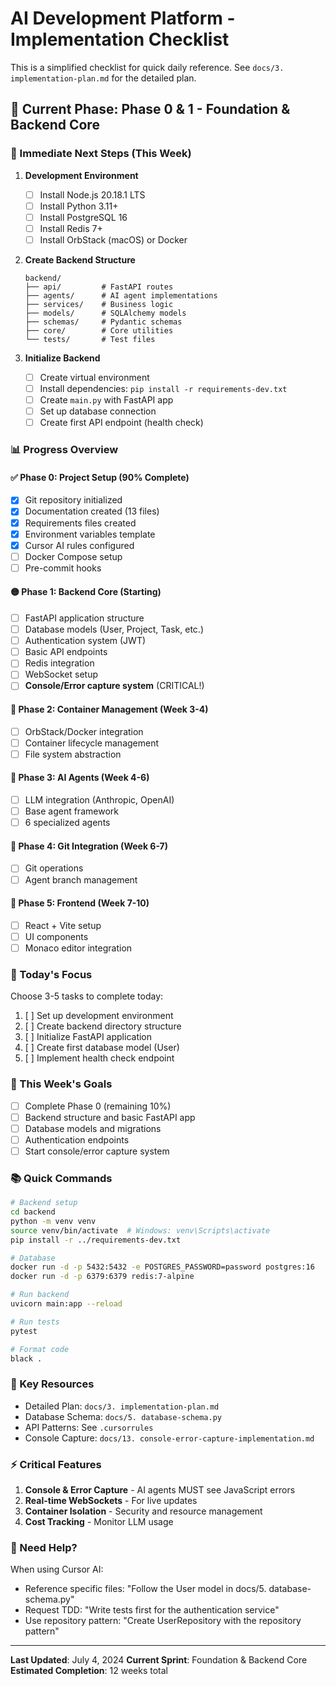# AI Development Platform - Implementation Checklist

This is a simplified checklist for quick daily reference. See `docs/3. implementation-plan.md` for the detailed plan.

## 🚀 Current Phase: Phase 0 & 1 - Foundation & Backend Core

### 🔴 Immediate Next Steps (This Week)

1. **Development Environment**
   - [ ] Install Node.js 20.18.1 LTS
   - [ ] Install Python 3.11+
   - [ ] Install PostgreSQL 16
   - [ ] Install Redis 7+
   - [ ] Install OrbStack (macOS) or Docker

2. **Create Backend Structure**
   ```
   backend/
   ├── api/         # FastAPI routes
   ├── agents/      # AI agent implementations
   ├── services/    # Business logic
   ├── models/      # SQLAlchemy models
   ├── schemas/     # Pydantic schemas
   ├── core/        # Core utilities
   └── tests/       # Test files
   ```

3. **Initialize Backend**
   - [ ] Create virtual environment
   - [ ] Install dependencies: `pip install -r requirements-dev.txt`
   - [ ] Create `main.py` with FastAPI app
   - [ ] Set up database connection
   - [ ] Create first API endpoint (health check)

### 📊 Progress Overview

#### ✅ Phase 0: Project Setup (90% Complete)
- [x] Git repository initialized
- [x] Documentation created (13 files)
- [x] Requirements files created
- [x] Environment variables template
- [x] Cursor AI rules configured
- [ ] Docker Compose setup
- [ ] Pre-commit hooks

#### 🟡 Phase 1: Backend Core (Starting)
- [ ] FastAPI application structure
- [ ] Database models (User, Project, Task, etc.)
- [ ] Authentication system (JWT)
- [ ] Basic API endpoints
- [ ] Redis integration
- [ ] WebSocket setup
- [ ] **Console/Error capture system** (CRITICAL!)

#### 🔵 Phase 2: Container Management (Week 3-4)
- [ ] OrbStack/Docker integration
- [ ] Container lifecycle management
- [ ] File system abstraction

#### 🔵 Phase 3: AI Agents (Week 4-6)
- [ ] LLM integration (Anthropic, OpenAI)
- [ ] Base agent framework
- [ ] 6 specialized agents

#### 🔵 Phase 4: Git Integration (Week 6-7)
- [ ] Git operations
- [ ] Agent branch management

#### 🔵 Phase 5: Frontend (Week 7-10)
- [ ] React + Vite setup
- [ ] UI components
- [ ] Monaco editor integration

### 📝 Today's Focus

Choose 3-5 tasks to complete today:

1. [ ] Set up development environment
2. [ ] Create backend directory structure
3. [ ] Initialize FastAPI application
4. [ ] Create first database model (User)
5. [ ] Implement health check endpoint

### 🎯 This Week's Goals

- [ ] Complete Phase 0 (remaining 10%)
- [ ] Backend structure and basic FastAPI app
- [ ] Database models and migrations
- [ ] Authentication endpoints
- [ ] Start console/error capture system

### 📚 Quick Commands

```bash
# Backend setup
cd backend
python -m venv venv
source venv/bin/activate  # Windows: venv\Scripts\activate
pip install -r ../requirements-dev.txt

# Database
docker run -d -p 5432:5432 -e POSTGRES_PASSWORD=password postgres:16
docker run -d -p 6379:6379 redis:7-alpine

# Run backend
uvicorn main:app --reload

# Run tests
pytest

# Format code
black .
```

### 🔗 Key Resources

- Detailed Plan: `docs/3. implementation-plan.md`
- Database Schema: `docs/5. database-schema.py`
- API Patterns: See `.cursorrules`
- Console Capture: `docs/13. console-error-capture-implementation.md`

### ⚡ Critical Features

1. **Console & Error Capture** - AI agents MUST see JavaScript errors
2. **Real-time WebSockets** - For live updates
3. **Container Isolation** - Security and resource management
4. **Cost Tracking** - Monitor LLM usage

### 🤝 Need Help?

When using Cursor AI:
- Reference specific files: "Follow the User model in docs/5. database-schema.py"
- Request TDD: "Write tests first for the authentication service"
- Use repository pattern: "Create UserRepository with the repository pattern"

---

**Last Updated**: July 4, 2024
**Current Sprint**: Foundation & Backend Core
**Estimated Completion**: 12 weeks total 